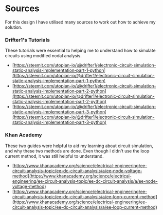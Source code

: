 # Sources

For this design I have utilised many sources to work out how to achieve my solution.




### Drifter1's Tutorials

These tutorials were essential to helping me to understand how to simulate circuits using modified nodal analysis.

- [https://steemit.com/utopian-io/\@drifter1/electronic-circuit-simulation-static-analysis-implementation-part-1-python](https://steemit.com/utopian-io/@drifter1/electronic-circuit-simulation-static-analysis-implementation-part-1-python)
- [https://steemit.com/utopian-io/\@drifter1/electronic-circuit-simulation-static-analysis-implementation-part-2-python](https://steemit.com/utopian-io/@drifter1/electronic-circuit-simulation-static-analysis-implementation-part-2-python)
- [https://steemit.com/utopian-io/\@drifter1/electronic-circuit-simulation-static-analysis-implementation-part-3-python](https://steemit.com/utopian-io/@drifter1/electronic-circuit-simulation-static-analysis-implementation-part-3-python)


### Khan Academy

These two guides were helpful to aid my learning about circuit simulation, and why
these two methods are done. Even though I didn't use the loop current method, it was still
helpful to understand.

- [https://www.khanacademy.org/science/electrical-engineering/ee-circuit-analysis-topic/ee-dc-circuit-analysis/a/ee-node-voltage-method](https://www.khanacademy.org/science/electrical-engineering/ee-circuit-analysis-topic/ee-dc-circuit-analysis/a/ee-node-voltage-method)
- [https://www.khanacademy.org/science/electrical-engineering/ee-circuit-analysis-topic/ee-dc-circuit-analysis/a/ee-loop-current-method](https://www.khanacademy.org/science/electrical-engineering/ee-circuit-analysis-topic/ee-dc-circuit-analysis/a/ee-loop-current-method)

